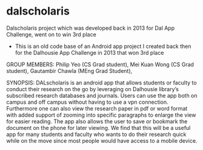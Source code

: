 # dalscholaris
Dalscholaris project which was developed back in 2013 for Dal App Challenge, went on to win 3rd place

- This is an old code base of an Android app project I created back then for the Dalhousie App Challenge in 2013 that won 3rd place



GROUP MEMBERS:
Philip Yeo (CS Grad student), Mei Kuan Wong (CS Grad student), Gautambir Chawla (MEng Grad Student),


SYNOPSIS:
DALscholaris is an android app that allows students or faculty to conduct their research on the go by leveraging on Dalhousie library’s subscribed research databases and journals. Users can use the app both on campus and off campus without having to use a vpn connection. Furthermore one can also view the research paper in pdf or word format with added support of zooming into specific paragraphs to enlarge the view for easier reading. The app also allows the user to save or bookmark the document on the phone for later viewing. We find that this will be a useful app for many students and faculty who wants to do their research quick while on the move since most people would have access to a mobile device.
